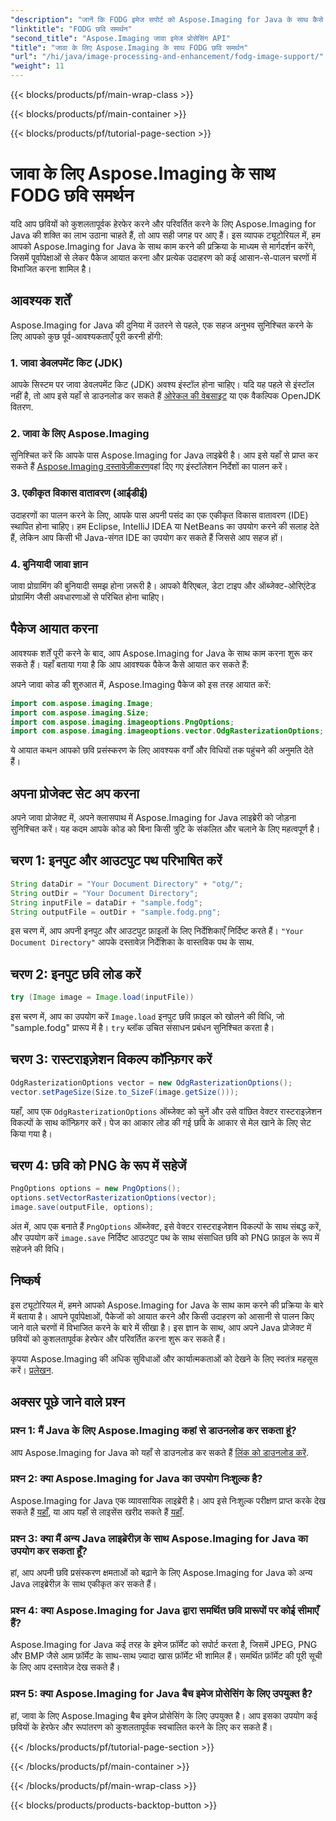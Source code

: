 ```yaml
---
"description": "जानें कि FODG इमेज सपोर्ट को Aspose.Imaging for Java के साथ कैसे काम करना है। इमेज मैनिपुलेशन और रूपांतरण के लिए एक शक्तिशाली लाइब्रेरी।"
"linktitle": "FODG छवि समर्थन"
"second_title": "Aspose.Imaging जावा इमेज प्रोसेसिंग API"
"title": "जावा के लिए Aspose.Imaging के साथ FODG छवि समर्थन"
"url": "/hi/java/image-processing-and-enhancement/fodg-image-support/"
"weight": 11
---
```


{{< blocks/products/pf/main-wrap-class >}}

{{< blocks/products/pf/main-container >}}

{{< blocks/products/pf/tutorial-page-section >}}

# जावा के लिए Aspose.Imaging के साथ FODG छवि समर्थन

यदि आप छवियों को कुशलतापूर्वक हेरफेर करने और परिवर्तित करने के लिए Aspose.Imaging for Java की शक्ति का लाभ उठाना चाहते हैं, तो आप सही जगह पर आए हैं। इस व्यापक ट्यूटोरियल में, हम आपको Aspose.Imaging for Java के साथ काम करने की प्रक्रिया के माध्यम से मार्गदर्शन करेंगे, जिसमें पूर्वापेक्षाओं से लेकर पैकेज आयात करना और प्रत्येक उदाहरण को कई आसान-से-पालन चरणों में विभाजित करना शामिल है।

## आवश्यक शर्तें

Aspose.Imaging for Java की दुनिया में उतरने से पहले, एक सहज अनुभव सुनिश्चित करने के लिए आपको कुछ पूर्व-आवश्यकताएँ पूरी करनी होंगी:

### 1. जावा डेवलपमेंट किट (JDK)

आपके सिस्टम पर जावा डेवलपमेंट किट (JDK) अवश्य इंस्टॉल होना चाहिए। यदि यह पहले से इंस्टॉल नहीं है, तो आप इसे यहाँ से डाउनलोड कर सकते हैं [ओरेकल की वेबसाइट](https://www.oracle.com/java/technologies/javase-downloads) या एक वैकल्पिक OpenJDK वितरण.

### 2. जावा के लिए Aspose.Imaging

सुनिश्चित करें कि आपके पास Aspose.Imaging for Java लाइब्रेरी है। आप इसे यहाँ से प्राप्त कर सकते हैं [Aspose.Imaging दस्तावेज़ीकरण](https://reference.aspose.com/imaging/java/)वहां दिए गए इंस्टॉलेशन निर्देशों का पालन करें।

### 3. एकीकृत विकास वातावरण (आईडीई)

उदाहरणों का पालन करने के लिए, आपके पास अपनी पसंद का एक एकीकृत विकास वातावरण (IDE) स्थापित होना चाहिए। हम Eclipse, IntelliJ IDEA या NetBeans का उपयोग करने की सलाह देते हैं, लेकिन आप किसी भी Java-संगत IDE का उपयोग कर सकते हैं जिससे आप सहज हों।

### 4. बुनियादी जावा ज्ञान

जावा प्रोग्रामिंग की बुनियादी समझ होना ज़रूरी है। आपको वैरिएबल, डेटा टाइप और ऑब्जेक्ट-ओरिएंटेड प्रोग्रामिंग जैसी अवधारणाओं से परिचित होना चाहिए।

## पैकेज आयात करना

आवश्यक शर्तें पूरी करने के बाद, आप Aspose.Imaging for Java के साथ काम करना शुरू कर सकते हैं। यहाँ बताया गया है कि आप आवश्यक पैकेज कैसे आयात कर सकते हैं:

अपने जावा कोड की शुरुआत में, Aspose.Imaging पैकेज को इस तरह आयात करें:

```java
import com.aspose.imaging.Image;
import com.aspose.imaging.Size;
import com.aspose.imaging.imageoptions.PngOptions;
import com.aspose.imaging.imageoptions.vector.OdgRasterizationOptions;
```

ये आयात कथन आपको छवि प्रसंस्करण के लिए आवश्यक वर्गों और विधियों तक पहुंचने की अनुमति देते हैं।

## अपना प्रोजेक्ट सेट अप करना

अपने जावा प्रोजेक्ट में, अपने क्लासपाथ में Aspose.Imaging for Java लाइब्रेरी को जोड़ना सुनिश्चित करें। यह कदम आपके कोड को बिना किसी त्रुटि के संकलित और चलाने के लिए महत्वपूर्ण है।

## चरण 1: इनपुट और आउटपुट पथ परिभाषित करें

```java
String dataDir = "Your Document Directory" + "otg/";
String outDir = "Your Document Directory";
String inputFile = dataDir + "sample.fodg";
String outputFile = outDir + "sample.fodg.png";
```

इस चरण में, आप अपनी इनपुट और आउटपुट फ़ाइलों के लिए निर्देशिकाएँ निर्दिष्ट करते हैं। `"Your Document Directory"` आपके दस्तावेज़ निर्देशिका के वास्तविक पथ के साथ.

## चरण 2: इनपुट छवि लोड करें

```java
try (Image image = Image.load(inputFile))
```

इस चरण में, आप का उपयोग करें `Image.load` इनपुट छवि फ़ाइल को खोलने की विधि, जो "sample.fodg" प्रारूप में है। `try` ब्लॉक उचित संसाधन प्रबंधन सुनिश्चित करता है।

## चरण 3: रास्टराइज़ेशन विकल्प कॉन्फ़िगर करें

```java
OdgRasterizationOptions vector = new OdgRasterizationOptions();
vector.setPageSize(Size.to_SizeF(image.getSize()));
```

यहाँ, आप एक `OdgRasterizationOptions` ऑब्जेक्ट को चुनें और उसे वांछित वेक्टर रास्टराइज़ेशन विकल्पों के साथ कॉन्फ़िगर करें। पेज का आकार लोड की गई छवि के आकार से मेल खाने के लिए सेट किया गया है।

## चरण 4: छवि को PNG के रूप में सहेजें

```java
PngOptions options = new PngOptions();
options.setVectorRasterizationOptions(vector);
image.save(outputFile, options);
```

अंत में, आप एक बनाते हैं `PngOptions` ऑब्जेक्ट, इसे वेक्टर रास्टराइजेशन विकल्पों के साथ संबद्ध करें, और उपयोग करें `image.save` निर्दिष्ट आउटपुट पथ के साथ संसाधित छवि को PNG फ़ाइल के रूप में सहेजने की विधि।

## निष्कर्ष

इस ट्यूटोरियल में, हमने आपको Aspose.Imaging for Java के साथ काम करने की प्रक्रिया के बारे में बताया है। आपने पूर्वापेक्षाओं, पैकेजों को आयात करने और किसी उदाहरण को आसानी से पालन किए जाने वाले चरणों में विभाजित करने के बारे में सीखा है। इस ज्ञान के साथ, आप अपने Java प्रोजेक्ट में छवियों को कुशलतापूर्वक हेरफेर और परिवर्तित करना शुरू कर सकते हैं।

कृपया Aspose.Imaging की अधिक सुविधाओं और कार्यात्मकताओं को देखने के लिए स्वतंत्र महसूस करें। [प्रलेखन](https://reference.aspose.com/imaging/java/).

## अक्सर पूछे जाने वाले प्रश्न

### प्रश्न 1: मैं Java के लिए Aspose.Imaging कहां से डाउनलोड कर सकता हूं?

आप Aspose.Imaging for Java को यहाँ से डाउनलोड कर सकते हैं [लिंक को डाउनलोड करें](https://releases.aspose.com/imaging/java/).

### प्रश्न 2: क्या Aspose.Imaging for Java का उपयोग निःशुल्क है?

Aspose.Imaging for Java एक व्यावसायिक लाइब्रेरी है। आप इसे निःशुल्क परीक्षण प्राप्त करके देख सकते हैं [यहाँ](https://releases.aspose.com/), या आप यहाँ से लाइसेंस खरीद सकते हैं [यहाँ](https://purchase.aspose.com/buy).

### प्रश्न 3: क्या मैं अन्य Java लाइब्रेरीज़ के साथ Aspose.Imaging for Java का उपयोग कर सकता हूँ?

हां, आप अपनी छवि प्रसंस्करण क्षमताओं को बढ़ाने के लिए Aspose.Imaging for Java को अन्य Java लाइब्रेरीज़ के साथ एकीकृत कर सकते हैं।

### प्रश्न 4: क्या Aspose.Imaging for Java द्वारा समर्थित छवि प्रारूपों पर कोई सीमाएँ हैं?

Aspose.Imaging for Java कई तरह के इमेज फ़ॉर्मेट को सपोर्ट करता है, जिसमें JPEG, PNG और BMP जैसे आम फ़ॉर्मेट के साथ-साथ ज़्यादा खास फ़ॉर्मेट भी शामिल हैं। समर्थित फ़ॉर्मेट की पूरी सूची के लिए आप दस्तावेज़ देख सकते हैं।

### प्रश्न 5: क्या Aspose.Imaging for Java बैच इमेज प्रोसेसिंग के लिए उपयुक्त है?

हां, जावा के लिए Aspose.Imaging बैच इमेज प्रोसेसिंग के लिए उपयुक्त है। आप इसका उपयोग कई छवियों के हेरफेर और रूपांतरण को कुशलतापूर्वक स्वचालित करने के लिए कर सकते हैं।

{{< /blocks/products/pf/tutorial-page-section >}}

{{< /blocks/products/pf/main-container >}}

{{< /blocks/products/pf/main-wrap-class >}}

{{< blocks/products/products-backtop-button >}}